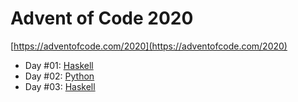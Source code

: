 # Advent of Code 2020

[https://adventofcode.com/2020](https://adventofcode.com/2020)

- Day #01: [Haskell](https://www.haskell.org/)
- Day #02: [Python](https://www.python.org/)
- Day #03: [Haskell](https://www.haskell.org/)
